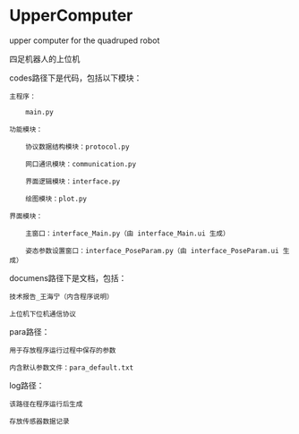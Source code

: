 # UpperComputer


upper computer for the quadruped robot

四足机器人的上位机



codes路径下是代码，包括以下模块：

	主程序：

		main.py

	功能模块：

		协议数据结构模块：protocol.py

		网口通讯模块：communication.py

		界面逻辑模块：interface.py

		绘图模块：plot.py

	界面模块：

		主窗口：interface_Main.py（由 interface_Main.ui 生成）

		姿态参数设置窗口：interface_PoseParam.py（由 interface_PoseParam.ui 生成）



documens路径下是文档，包括：

	技术报告_王海宁（内含程序说明）

	上位机下位机通信协议



para路径：

	用于存放程序运行过程中保存的参数

	内含默认参数文件：para_default.txt



log路径：

	该路径在程序运行后生成

	存放传感器数据记录
	
